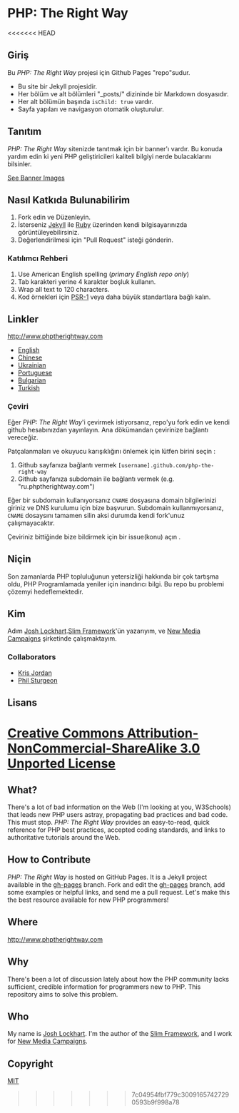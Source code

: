 # PHP: The Right Way

<<<<<<< HEAD
## Giriş

Bu _PHP: The Right Way_ projesi için Github Pages "repo"sudur.

* Bu site bir Jekyll projesidir.
* Her bölüm ve alt bölümleri "_posts/" dizininde bir Markdown dosyasıdır.
* Her alt bölümün başında `isChild: true` vardır.
* Sayfa yapıları ve navigasyon otomatik oluşturulur.

## Tanıtım

_PHP: The Right Way_ sitenizde tanıtmak için bir banner'ı vardır. Bu konuda yardım edin ki yeni PHP geliştiricileri kaliteli bilgiyi nerde bulacaklarını bilsinler.

[See Banner Images](http://www.phptherightway.com/banners.html)

## Nasıl Katkıda Bulunabilirim 

1. Fork edin ve Düzenleyin.
2. İsterseniz [Jekyll](https://github.com/mojombo/jekyll/) ile [Ruby](https://rvm.io/rvm/install/) üzerinden kendi bilgisayarınızda görüntüleyebilirsiniz. 
3. Değerlendirilmesi için "Pull Request" isteği gönderin.

### Katılımcı Rehberi

1. Use American English spelling (*primary English repo only*)
2. Tab karakteri yerine 4 karakter boşluk kullanın.
3. Wrap all text to 120 characters.
4. Kod örnekleri için [PSR-1](https://github.com/php-fig/fig-standards/blob/master/accepted/PSR-1-basic-coding-standard.md) veya daha büyük standartlara bağlı kalın.

## Linkler

<http://www.phptherightway.com>

* [English](http://www.phptherightway.com)
* [Chinese](http://wulijun.github.com/php-the-right-way)
* [Ukrainian](http://iflista.github.com/php-the-right-way)
* [Portuguese](http://br.phptherightway.com/)
* [Bulgarian](http://bg.phptherightway.com/)
* [Turkish](http://hkulekci.github.com/php-the-right-way)

### Çeviri

Eğer _PHP: The Right Way_'i çevirmek istiyorsanız, repo'yu fork edin ve kendi github hesabınızdan yayınlayın. Ana dökümandan çevirinize bağlantı vereceğiz. 

Patçalanmaları ve okuyucu karışıklığını önlemek için lütfen birini seçin :

1. Github sayfanıza bağlantı vermek `[username].github.com/php-the-right-way`
2. Github sayfanıza subdomain ile bağlantı vermek (e.g. "ru.phptherightway.com")

Eğer bir subdomain kullanıyorsanız `CNAME` dosyasına domain bilgilerinizi giriniz ve DNS kurulumu için bize başvurun. Subdomain kullanmıyorsanız, `CNAME` dosaysını tamamen silin aksi durumda kendi fork'unuz çalışmayacaktır. 

Çeviriniz bittiğinde bize bildirmek için bir issue(konu) açın .

## Niçin

Son zamanlarda PHP topluluğunun yetersizliği hakkında bir çok tartışma oldu, PHP Programlamada yeniler için inandırıcı bilgi. Bu repo bu problemi çözemyi hedeflemektedir.

## Kim

Adım [Josh Lockhart](http://twitter.com/codeguy).[Slim Framework](http://www.slimframework.com/)'ün yazarıyım, ve [New Media Campaigns](http://www.newmediacampaigns.com/) şirketinde çalışmaktayım.

### Collaborators

* [Kris Jordan](http://krisjordan.com/)
* [Phil Sturgeon](http://philsturgeon.co.uk/)

## Lisans

[Creative Commons Attribution-NonCommercial-ShareAlike 3.0 Unported License](http://creativecommons.org/licenses/by-nc-sa/3.0/)
=======
## What?

There's a lot of bad information on the Web (I'm looking at you, W3Schools) that leads new PHP users astray, propagating bad practices and bad code. This must stop. _PHP: The Right Way_ provides an easy-to-read, quick reference for PHP best practices, accepted coding standards, and links to authoritative tutorials around the Web.

## How to Contribute

_PHP: The Right Way_ is hosted on GitHub Pages. It is a Jekyll project available in the [gh-pages](https://github.com/codeguy/php-the-right-way/tree/gh-pages) branch. Fork and edit the [gh-pages](https://github.com/codeguy/php-the-right-way/tree/gh-pages) branch, add some examples or helpful links, and send me a pull request. Let's make this the best resource available for new PHP programmers!

## Where

<http://www.phptherightway.com>

## Why

There's been a lot of discussion lately about how the PHP community lacks sufficient, credible information for programmers new to PHP. This repository aims to solve this problem.

## Who

My name is [Josh Lockhart](http://twitter.com/codeguy). I'm the author of the [Slim Framework](http://www.slimframework.com), and I work for [New Media Campaigns](http://www.newmediacampaigns.com).

## Copyright

[MIT](http://opensource.org/licenses/MIT)
>>>>>>> 7c04954fbf779c30091657427290593b9f998a78
